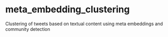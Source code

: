 # meta_embedding_clustering
Clustering of tweets based on textual content using meta embeddings and community detection
